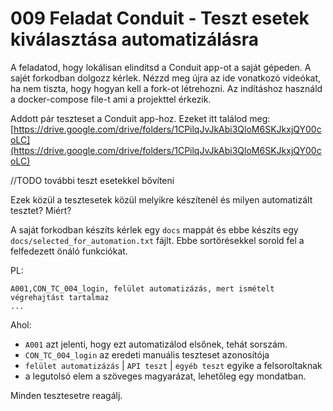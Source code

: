 # 009 Feladat Conduit - Teszt esetek kiválasztása automatizálásra

A feladatod, hogy lokálisan elindítsd a Conduit app-ot a saját gépeden. A sajét forkodban dolgozz kérlek. Nézzd meg újra az ide vonatkozó videókat, ha nem tiszta, hogy hogyan kell a fork-ot létrehozni. 
Az indításhoz használd a docker-compose file-t ami a projekttel érkezik.

Addott pár teszteset a Conduit app-hoz. 
Ezeket itt találod meg: [https://drive.google.com/drive/folders/1CPilqJvJkAbi3QloM6SKJkxjQY00coLC](https://drive.google.com/drive/folders/1CPilqJvJkAbi3QloM6SKJkxjQY00coLC)

//TODO további teszt esetekkel bővíteni

Ezek közül a tesztesetek közül melyikre készítenél és milyen automatizált tesztet? Miért? 

A saját forkodban készíts kérlek egy `docs` mappát és ebbe készíts egy `docs/selected_for_automation.txt` fájlt. Ebbe sortörésekkel sorold fel a felfedezett önáló funkciókat.

PL:
```
A001,CON_TC_004_login, felület automatizázás, mert ismételt végrehajtást tartalmaz
...
```
Ahol:
* `A001` azt jelenti, hogy ezt automatizálod elsőnek, tehát sorszám.
* `CON_TC_004_login` az eredeti manuális teszteset azonosítója
* `felület automatizázás` | `API teszt` | `egyéb teszt` egyike a felsoroltaknak
* a legutolsó elem a szöveges magyarázat, lehetőleg egy mondatban.

Minden tesztesetre reagálj.